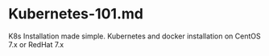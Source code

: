 # Kubernetes-101.md

K8s Installation made simple. Kubernetes and docker installation on CentOS 7.x or RedHat 7.x
